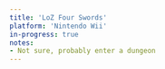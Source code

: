 ```yaml
---
title: 'LoZ Four Swords'
platform: 'Nintendo Wii'
in-progress: true
notes:
- Not sure, probably enter a dungeon
---
```

